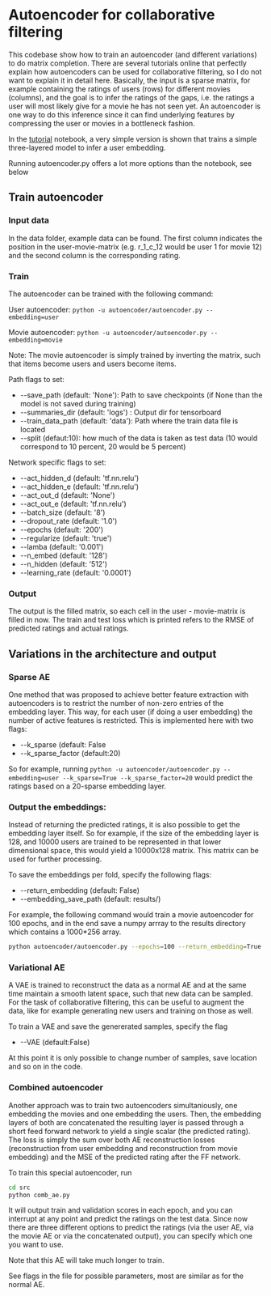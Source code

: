 # Autoencoder for collaborative filtering

This codebase show how to train an autoencoder (and different variations) to do matrix completion. There are several tutorials online that perfectly explain how autoencoders can be used for collaborative filtering, so I do not want to explain it in detail here. Basically, the input is a sparse matrix, for example containing the ratings of users (rows) for different movies (columns), and the goal is to infer the ratings of the gaps, i.e. the ratings a user will most likely give for a movie he has not seen yet. An autoencoder is one way to do this inference since it can find underlying features by compressing the user or movies in a bottleneck fashion. 

In the [tutorial](Autoencoder_tutorial.ipynb) notebook, a very simple version is shown that trains a simple three-layered model to infer a user embedding.

Running autoencoder.py offers a lot more options than the notebook, see below

## Train autoencoder

### Input data

In the data folder, example data can be found. The first column indicates the position in the user-movie-matrix (e.g. r_1_c_12 would be user 1 for movie 12) and the second column is the corresponding rating.

### Train

The autoencoder can be trained with the following command:

User autoencoder: `python -u autoencoder/autoencoder.py --embedding=user`

Movie autoencoder: `python -u autoencoder/autoencoder.py --embedding=movie`

Note: The movie autoencoder is simply trained by inverting the matrix, such that items become users and users become items.

Path flags to set:
* --save_path (default: 'None'): Path to save checkpoints (if None than the model is not saved during training)
* --summaries_dir (default: 'logs') : Output dir for tensorboard
* --train_data_path (default: 'data'): Path where the train data file is located
* --split (defaut:10): how much of the data is taken as test data (10 would correspond to 10 percent, 20 would be 5 percent)

Network specific flags to set:

* --act_hidden_d (default: 'tf.nn.relu')
* --act_hidden_e (default: 'tf.nn.relu')
* --act_out_d (default: 'None')
* --act_out_e (default: 'tf.nn.relu')
* --batch_size (default: '8')
* --dropout_rate  (default: '1.0')
* --epochs (default: '200')
* --regularize (default: 'true')
* --lamba (default: '0.001')
* --n_embed (default: '128')
* --n_hidden (default: '512')
* --learning_rate (default: '0.0001')

### Output

The output is the filled matrix, so each cell in the user - movie-matrix is filled in now. The train and test loss which is printed refers to the RMSE of predicted ratings and actual ratings.

## Variations in the architecture and output

### Sparse AE

One method that was proposed to achieve better feature extraction with autoencoders is to restrict the number of non-zero entries of the embedding layer. This way, for each user (if doing a user embedding) the number of active features is restricted. This is implemented here with two flags:

* --k_sparse (default: False
* --k_sparse_factor (default:20)

So for example, running  `python -u autoencoder/autoencoder.py --embedding=user --k_sparse=True --k_sparse_factor=20` would predict the ratings based on a 20-sparse embedding layer.

### Output the embeddings:

Instead of returning the predicted ratings, it is also possible to get the embedding layer itself. So for example, if the size of the embedding layer is 128, and 10000 users are trained to be represented in that lower dimensional space, this would yield a 10000x128 matrix. This matrix can be used for further processing.

To save the embeddings per fold, specify the following flags:

* --return_embedding (default: False)
* --embedding_save_path (default: results/)

For example, the following command would train a movie autoencoder for 100 epochs, and in the end save a numpy arrray to the results directory which contains a 1000*256 array. 

```bash
python autoencoder/autoencoder.py --epochs=100 --return_embedding=True --embedding_save_path=results --n_embed=256
```

### Variational AE

A VAE is trained to reconstruct the data as a normal AE and at the same time maintain a smooth latent space, such that new data can be sampled. For the task of collaborative filtering, this can be useful to augment the data, like for example generating new users and training on those as well. 

To train a VAE and save the genererated samples, specify the flag

* --VAE (default:False)

At this point it is only possible to change number of samples, save location and so on in the code.


### Combined autoencoder

Another approach was to train two autoencoders simultaniously, one embedding the movies and one embedding the users. Then, the embedding layers of both are concatenated the resulting layer is passed through a short feed forward network to yield a single scalar (the predicted rating). The loss is simply the sum over both AE reconstruction losses (reconstruction from user embedding and reconstruction from movie embedding) and the MSE of the predicted rating after the FF network.

To train this special autoencoder, run

```bash
cd src
python comb_ae.py
```  

It will output train and validation scores in each epoch, and you can interrupt at any point and predict the ratings on the test data. Since now there are three different options to predict the ratings (via the user AE, via the movie AE or via the concatenated output), you can specify which one you want to use. 

Note that this AE will take much longer to train.

See flags in the file for possible parameters, most are similar as for the normal AE.
